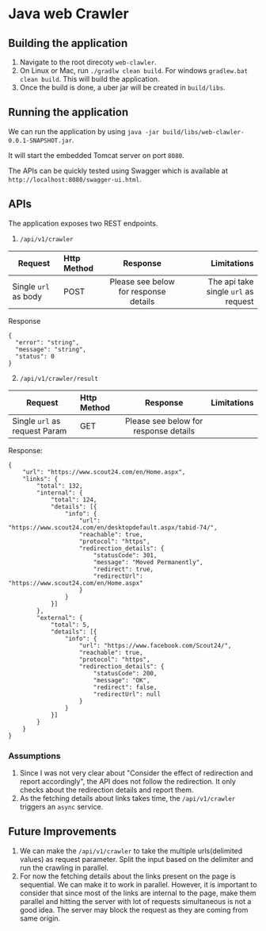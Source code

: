 # Java web Crawler

## Building the application

1. Navigate to the root direcoty `web-clawler`.
2. On Linux or Mac, run `./gradlw clean build`. For windows `gradlew.bat clean build`. This will build the application.
3. Once the build is done, a uber jar will be created in `build/libs`.

## Running the application

We can run the application by using `java -jar build/libs/web-clawler-0.0.1-SNAPSHOT.jar`.

It will start the embedded Tomcat server on port `8080`.

The APIs can be quickly tested using Swagger which is available at `http://localhost:8080/swagger-ui.html`.

## APIs

The application exposes two REST endpoints.

1. `/api/v1/crawler`

| Request | Http Method     | Response           | Limitations  |
| --------| :----- |:-------------:| -----:|
| Single `url` as body | POST     | Please see below for response details | The api take single `url` as request  |


Response
~~~~
{
  "error": "string",
  "message": "string",
  "status": 0
}
~~~~

2. `/api/v1/crawler/result`

| Request | Http Method       | Response           | Limitations  |
| --------|:----- |:-------------:| -----:|
| Single `url` as request Param | GET      | Please see below for response details |   |

Response:
~~~~
{
	"url": "https://www.scout24.com/en/Home.aspx",
	"links": {
		"total": 132,
		"internal": {
			"total": 124,
			"details": [{
				"info": {
					"url": "https://www.scout24.com/en/desktopdefault.aspx/tabid-74/",
					"reachable": true,
					"protocol": "https",
					"redirection_details": {
						"statusCode": 301,
						"message": "Moved Permanently",
						"redirect": true,
						"redirectUrl": "https://www.scout24.com/en/Home.aspx"
					}
				}
			}]
		},
		"external": {
			"total": 5,
			"details": [{
				"info": {
					"url": "https://www.facebook.com/Scout24/",
					"reachable": true,
					"protocol": "https",
					"redirection_details": {
						"statusCode": 200,
						"message": "OK",
						"redirect": false,
						"redirectUrl": null
					}
				}
			}]
		}
	}
}
~~~~

### Assumptions
1. Since I was not very clear about "Consider the effect of redirection and report accordingly", the API does not follow the redirection. It only checks about the redirection details and report them.
2. As the fetching details about links takes time, the `/api/v1/crawler` triggers an `async` service.

## Future Improvements

1. We can make the `/api/v1/crawler` to take the multiple urls(delimited values) as request parameter. Split the input based on the delimiter and run the crawling in parallel.
2. For now the fetching details about the links present on the page is sequential. We can make it to work in parallel. However, it is important to consider that since most of the links are internal to the page, make them parallel and hitting the server with lot of requests simultaneous is not a good idea. The server may block the request as they are coming from same origin. 
